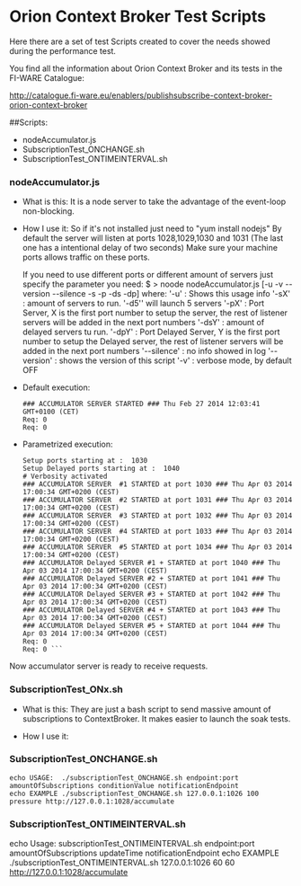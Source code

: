 # Orion Context Broker Test Scripts

Here there are a set of test Scripts created to cover the needs showed during the performance test.


You find all the information about Orion Context Broker and its tests in the FI-WARE Catalogue:

http://catalogue.fi-ware.eu/enablers/publishsubscribe-context-broker-orion-context-broker


##Scripts:

* nodeAccumulator.js
* SubscriptionTest_ONCHANGE.sh
* SubscriptionTest_ONTIMEINTERVAL.sh

### nodeAccumulator.js

* What is this:
    It is a node server to take the advantage of the event-loop non-blocking.

* How I use it:
    So if it's not installed just need to "yum install nodejs"
    By default the server will listen at ports 1028,1029,1030 and 1031 (The last one has a intentional delay of two seconds)
    Make sure your machine ports allows traffic on these ports.

    If you need to use different ports or different amount of servers just specify the parameter you need:
       $ > noode nodeAccumulator.js [-u -v --version --silence -s -p -ds -dp]
    where:
     '-u' : Shows this usage info
     '-sX' : amount of servers to run. '-d5'' will launch 5 servers
     '-pX' : Port Server, X is the first port number to setup the server, the rest of listener servers will be added in the next port numbers
     '-dsY' : amount of delayed servers tu run.
     '-dpY' : Port Delayed Server, Y is the first port number to setup the Delayed server, the rest of listener servers will be added in the next port numbers
     '--silence' : no info showed in log
     '--version' : shows the version of this script
     '-v' : verbose mode, by default OFF

* Default execution:
   ``` $ node accumulatorServer.js
   ### ACCUMULATOR SERVER STARTED ### Thu Feb 27 2014 12:03:41 GMT+0100 (CET)
   Req: 0
   Req: 0
   ```


* Parametrized execution:

    ```xxx@xlan:~/git/fiware-orion/scripts/testScripts$ node nodeAccumulator.js -s5 -p1030 -ds5 -dp1040 -v
   Setup ports starting at :  1030
    Setup Delayed ports starting at :  1040
    # Verbosity activated
    ### ACCUMULATOR SERVER  #1 STARTED at port 1030 ### Thu Apr 03 2014 17:00:34 GMT+0200 (CEST)
    ### ACCUMULATOR SERVER  #2 STARTED at port 1031 ### Thu Apr 03 2014 17:00:34 GMT+0200 (CEST)
    ### ACCUMULATOR SERVER  #3 STARTED at port 1032 ### Thu Apr 03 2014 17:00:34 GMT+0200 (CEST)
    ### ACCUMULATOR SERVER  #4 STARTED at port 1033 ### Thu Apr 03 2014 17:00:34 GMT+0200 (CEST)
    ### ACCUMULATOR SERVER  #5 STARTED at port 1034 ### Thu Apr 03 2014 17:00:34 GMT+0200 (CEST)
    ### ACCUMULATOR Delayed SERVER #1 + STARTED at port 1040 ### Thu Apr 03 2014 17:00:34 GMT+0200 (CEST)
    ### ACCUMULATOR Delayed SERVER #2 + STARTED at port 1041 ### Thu Apr 03 2014 17:00:34 GMT+0200 (CEST)
    ### ACCUMULATOR Delayed SERVER #3 + STARTED at port 1042 ### Thu Apr 03 2014 17:00:34 GMT+0200 (CEST)
    ### ACCUMULATOR Delayed SERVER #4 + STARTED at port 1043 ### Thu Apr 03 2014 17:00:34 GMT+0200 (CEST)
    ### ACCUMULATOR Delayed SERVER #5 + STARTED at port 1044 ### Thu Apr 03 2014 17:00:34 GMT+0200 (CEST)
    Req: 0
    Req: 0 ```

Now accumulator server is ready to receive requests.

### SubscriptionTest_ONx.sh

* What is this:
    They are just a bash script to send massive amount of subscriptions to ContextBroker.
    It makes easier to launch the soak tests.

* How I use it:
### SubscriptionTest_ONCHANGE.sh
    echo USAGE:  ./subscriptionTest_ONCHANGE.sh endpoint:port amountOfSubscriptions conditionValue notificationEndpoint
    echo EXAMPLE ./subscriptionTest_ONCHANGE.sh 127.0.0.1:1026 100 pressure http://127.0.0.1:1028/accumulate


### SubscriptionTest_ONTIMEINTERVAL.sh
  echo Usage: subscriptionTest_ONTIMEINTERVAL.sh endpoint:port amountOfSubscriptions updateTime notificationEndpoint
  echo EXAMPLE ./subscriptionTest_ONTIMEINTERVAL.sh 127.0.0.1:1026 60 60 http://127.0.0.1:1028/accumulate

